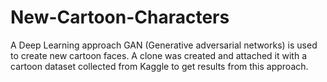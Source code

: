 # New-Cartoon-Characters
A Deep Learning approach GAN (Generative adversarial networks) is used to create new cartoon faces. A clone was created and attached it with a cartoon dataset collected from Kaggle to get results from this approach. 
